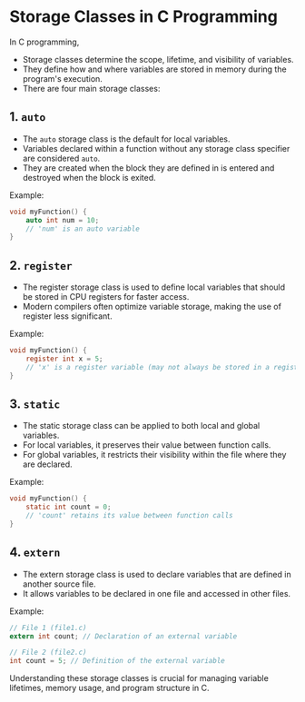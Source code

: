 # Storage Classes in C Programming

In C programming, 
- Storage classes determine the scope, lifetime, and visibility of variables. 
- They define how and where variables are stored in memory during the program's execution.
- There are four main storage classes:

## 1. `auto`

- The `auto` storage class is the default for local variables.
- Variables declared within a function without any storage class specifier are considered `auto`.
- They are created when the block they are defined in is entered and destroyed when the block is exited.

Example:
```c
void myFunction() {
    auto int num = 10;
    // 'num' is an auto variable
}
```
## 2. `register`
- The register storage class is used to define local variables that should be stored in CPU registers for faster access.
- Modern compilers often optimize variable storage, making the use of register less significant.

Example:

```c
void myFunction() {
    register int x = 5;
    // 'x' is a register variable (may not always be stored in a register)
}
```
## 3. `static`
- The static storage class can be applied to both local and global variables.
- For local variables, it preserves their value between function calls.
- For global variables, it restricts their visibility within the file where they are declared.

Example:
```c
void myFunction() {
    static int count = 0;
    // 'count' retains its value between function calls
}
```
## 4. `extern`

- The extern storage class is used to declare variables that are defined in another source file.
- It allows variables to be declared in one file and accessed in other files.

Example:

```c
// File 1 (file1.c)
extern int count; // Declaration of an external variable

// File 2 (file2.c)
int count = 5; // Definition of the external variable

```
Understanding these storage classes is crucial for managing variable lifetimes, memory usage, and program structure in C.
